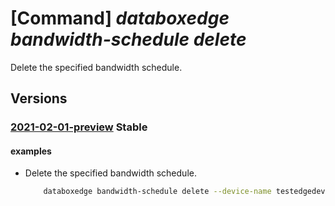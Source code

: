 # [Command] _databoxedge bandwidth-schedule delete_

Delete the specified bandwidth schedule.

## Versions

### [2021-02-01-preview](/Resources/mgmt-plane/L3N1YnNjcmlwdGlvbnMve30vcmVzb3VyY2Vncm91cHMve30vcHJvdmlkZXJzL21pY3Jvc29mdC5kYXRhYm94ZWRnZS9kYXRhYm94ZWRnZWRldmljZXMve30vYmFuZHdpZHRoc2NoZWR1bGVzL3t9/2021-02-01-preview.xml) **Stable**

<!-- mgmt-plane /subscriptions/{}/resourcegroups/{}/providers/microsoft.databoxedge/databoxedgedevices/{}/bandwidthschedules/{} 2021-02-01-preview -->

#### examples

- Delete the specified bandwidth schedule.
    ```bash
        databoxedge bandwidth-schedule delete --device-name testedgedevice --name bandwidth-1 --resource-group GroupForEdgeAutomation
    ```

